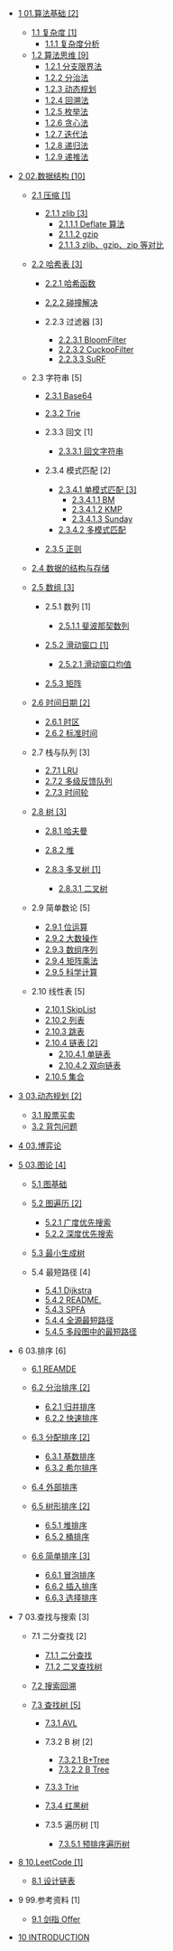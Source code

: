   - [1 01.算法基础 [2]](/01.算法基础/README.md)
    - [1.1 复杂度 [1]](/01.算法基础/复杂度/README.md)
      - [1.1.1 复杂度分析](/01.算法基础/复杂度/复杂度分析.md)
    - [1.2 算法思维 [9]](/01.算法基础/算法思维/README.md)
      - [1.2.1 分支限界法](/01.算法基础/算法思维/分支限界法.md)
      - [1.2.2 分治法](/01.算法基础/算法思维/分治法.md)
      - [1.2.3 动态规划](/01.算法基础/算法思维/动态规划.md)
      - [1.2.4 回溯法](/01.算法基础/算法思维/回溯法.md)
      - [1.2.5 枚举法](/01.算法基础/算法思维/枚举法.md)
      - [1.2.6 贪心法](/01.算法基础/算法思维/贪心法.md)
      - [1.2.7 迭代法](/01.算法基础/算法思维/迭代法.md)
      - [1.2.8 递归法](/01.算法基础/算法思维/递归法.md)
      - [1.2.9 递推法](/01.算法基础/算法思维/递推法.md)
  - [2 02.数据结构 [10]](/02.数据结构/README.md)
    - [2.1 压缩 [1]](/02.数据结构/压缩/README.md)
      - [2.1.1 zlib [3]](/02.数据结构/压缩/zlib/README.md)
        - [2.1.1.1 Deflate 算法](/02.数据结构/压缩/zlib/Deflate%20算法.md)
        - [2.1.1.2 gzip](/02.数据结构/压缩/zlib/gzip.md)
        - [2.1.1.3 zlib、gzip、zip 等对比](/02.数据结构/压缩/zlib/zlib、gzip、zip%20等对比.md)
    - [2.2 哈希表 [3]](/02.数据结构/哈希表/README.md)
      - [2.2.1 哈希函数](/02.数据结构/哈希表/哈希函数/README.md)
        
      - [2.2.2 碰撞解决](/02.数据结构/哈希表/碰撞解决/README.md)
        
      - 2.2.3 过滤器 [3]
        - [2.2.3.1 BloomFilter](/02.数据结构/哈希表/过滤器/BloomFilter.md)
        - [2.2.3.2 CuckooFilter](/02.数据结构/哈希表/过滤器/CuckooFilter.md)
        - [2.2.3.3 SuRF](/02.数据结构/哈希表/过滤器/SuRF.md)
    - 2.3 字符串 [5]
      - [2.3.1 Base64](/02.数据结构/字符串/Base64/README.md)
        
      - [2.3.2 Trie](/02.数据结构/字符串/Trie/README.md)
        
      - 2.3.3 回文 [1]
        - [2.3.3.1 回文字符串](/02.数据结构/字符串/回文/回文字符串.md)
      - 2.3.4 模式匹配 [2]
        - [2.3.4.1 单模式匹配 [3]](/02.数据结构/字符串/模式匹配/单模式匹配/README.md)
          - [2.3.4.1.1 BM](/02.数据结构/字符串/模式匹配/单模式匹配/BM.md)
          - [2.3.4.1.2 KMP](/02.数据结构/字符串/模式匹配/单模式匹配/KMP.md)
          - [2.3.4.1.3 Sunday](/02.数据结构/字符串/模式匹配/单模式匹配/Sunday.md)
        - [2.3.4.2 多模式匹配](/02.数据结构/字符串/模式匹配/多模式匹配.md)
      - [2.3.5 正则](/02.数据结构/字符串/正则/README.md)
        
    - [2.4 数据的结构与存储](/02.数据结构/数据的结构与存储.md)
    - [2.5 数组 [3]](/02.数据结构/数组/README.md)
      - 2.5.1 数列 [1]
        - [2.5.1.1 斐波那契数列](/02.数据结构/数组/数列/斐波那契数列.md)
      - [2.5.2 滑动窗口 [1]](/02.数据结构/数组/滑动窗口/README.md)
        - [2.5.2.1 滑动窗口均值](/02.数据结构/数组/滑动窗口/滑动窗口均值/README.md)
          
      - [2.5.3 矩阵](/02.数据结构/数组/矩阵/README.md)
        
    - [2.6 时间日期 [2]](/02.数据结构/时间日期/README.md)
      - [2.6.1 时区](/02.数据结构/时间日期/时区.md)
      - [2.6.2 标准时间](/02.数据结构/时间日期/标准时间.md)
    - 2.7 栈与队列 [3]
      - [2.7.1 LRU](/02.数据结构/栈与队列/LRU.md)
      - [2.7.2 多级反馈队列](/02.数据结构/栈与队列/多级反馈队列.md)
      - [2.7.3 时间轮](/02.数据结构/栈与队列/时间轮/README.md)
        
    - [2.8 树 [3]](/02.数据结构/树/README.md)
      - [2.8.1 哈夫曼](/02.数据结构/树/哈夫曼/README.md)
        
      - [2.8.2 堆](/02.数据结构/树/堆/README.md)
        
      - [2.8.3 多叉树 [1]](/02.数据结构/树/多叉树/README.md)
        - [2.8.3.1 二叉树](/02.数据结构/树/多叉树/二叉树.md)
    - 2.9 简单数论 [5]
      - [2.9.1 位运算](/02.数据结构/简单数论/位运算.md)
      - [2.9.2 大数操作](/02.数据结构/简单数论/大数操作.md)
      - [2.9.3 数组序列](/02.数据结构/简单数论/数组序列.md)
      - [2.9.4 矩阵乘法](/02.数据结构/简单数论/矩阵乘法.md)
      - [2.9.5 科学计算](/02.数据结构/简单数论/科学计算.md)
    - 2.10 线性表 [5]
      - [2.10.1 SkipList](/02.数据结构/线性表/SkipList.md)
      - [2.10.2 列表](/02.数据结构/线性表/列表.md)
      - [2.10.3 跳表](/02.数据结构/线性表/跳表.md)
      - [2.10.4 链表 [2]](/02.数据结构/线性表/链表/README.md)
        - [2.10.4.1 单链表](/02.数据结构/线性表/链表/单链表.md)
        - [2.10.4.2 双向链表](/02.数据结构/线性表/链表/双向链表.md)
      - [2.10.5 集合](/02.数据结构/线性表/集合.md)
  - [3 03.动态规划 [2]](/03.动态规划/README.md)
    - [3.1 股票买卖](/03.动态规划/股票买卖.md)
    - [3.2 背包问题](/03.动态规划/背包问题.md)
  - [4 03.博弈论](/03.博弈论/README.md)
    
  - [5 03.图论 [4]](/03.图论/README.md)
    - [5.1 图基础](/03.图论/图基础/README.md)
      
    - [5.2 图遍历 [2]](/03.图论/图遍历/README.md)
      - [5.2.1 广度优先搜索](/03.图论/图遍历/广度优先搜索.md)
      - [5.2.2 深度优先搜索](/03.图论/图遍历/深度优先搜索.md)
    - [5.3 最小生成树](/03.图论/最小生成树/README.md)
      
    - 5.4 最短路径 [4]
      - [5.4.1 Dijkstra](/03.图论/最短路径/Dijkstra.md)
      - [5.4.2 README.](/03.图论/最短路径/README..md)
      - [5.4.3 SPFA](/03.图论/最短路径/SPFA.md)
      - [5.4.4 全源最短路径](/03.图论/最短路径/全源最短路径.md)
      - [5.4.5 多段图中的最短路径](/03.图论/最短路径/多段图中的最短路径.md)
  - 6 03.排序 [6]
    - [6.1 REAMDE](/03.排序/REAMDE.md)
    - [6.2 分治排序 [2]](/03.排序/分治排序/README.md)
      - [6.2.1 归并排序](/03.排序/分治排序/归并排序.md)
      - [6.2.2 快速排序](/03.排序/分治排序/快速排序.md)
    - [6.3 分配排序 [2]](/03.排序/分配排序/README.md)
      - [6.3.1 基数排序](/03.排序/分配排序/基数排序.md)
      - [6.3.2 希尔排序](/03.排序/分配排序/希尔排序.md)
    - [6.4 外部排序](/03.排序/外部排序/README.md)
      
    - [6.5 树形排序 [2]](/03.排序/树形排序/README.md)
      - [6.5.1 堆排序](/03.排序/树形排序/堆排序.md)
      - [6.5.2 桶排序](/03.排序/树形排序/桶排序.md)
    - [6.6 简单排序 [3]](/03.排序/简单排序/README.md)
      - [6.6.1 冒泡排序](/03.排序/简单排序/冒泡排序.md)
      - [6.6.2 插入排序](/03.排序/简单排序/插入排序.md)
      - [6.6.3 选择排序](/03.排序/简单排序/选择排序.md)
  - 7 03.查找与搜索 [3]
    - 7.1 二分查找 [2]
      - [7.1.1 二分查找](/03.查找与搜索/二分查找/二分查找.md)
      - [7.1.2 二叉查找树](/03.查找与搜索/二分查找/二叉查找树.md)
    - [7.2 搜索回溯](/03.查找与搜索/搜索回溯/README.md)
      
    - [7.3 查找树 [5]](/03.查找与搜索/查找树/README.md)
      - [7.3.1 AVL](/03.查找与搜索/查找树/AVL/README.md)
        
      - 7.3.2 B 树 [2]
        - [7.3.2.1 B+Tree](/03.查找与搜索/查找树/B%20树/B+Tree.md)
        - [7.3.2.2 B Tree](/03.查找与搜索/查找树/B%20树/B-Tree.md)
      - [7.3.3 Trie](/03.查找与搜索/查找树/Trie/README.md)
        
      - [7.3.4 红黑树](/03.查找与搜索/查找树/红黑树/README.md)
        
      - 7.3.5 遍历树 [1]
        - [7.3.5.1 预排序遍历树](/03.查找与搜索/查找树/遍历树/预排序遍历树.md)
  - [8 10.LeetCode [1]](/10.LeetCode/README.md)
    - [8.1 设计链表](/10.LeetCode/707-设计链表.md)
  - 9 99.参考资料 [1]
    - [9.1 剑指 Offer](/99.参考资料/剑指%20Offer/README.md)
      
  - [10 INTRODUCTION](/INTRODUCTION.md)